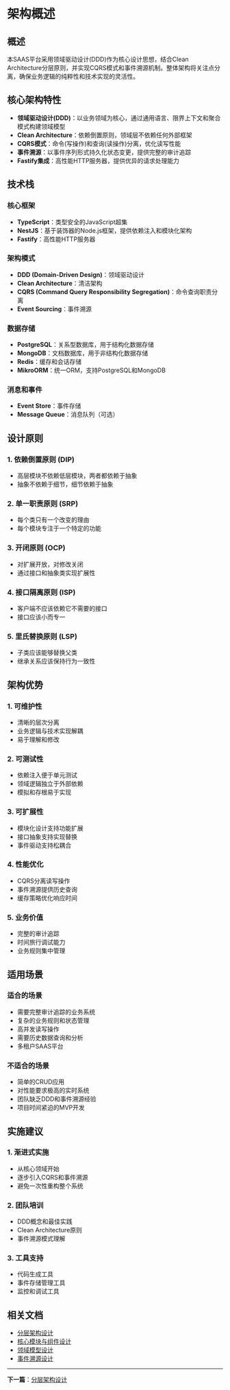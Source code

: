 # 架构概述

## 概述

本SAAS平台采用领域驱动设计(DDD)作为核心设计思想，结合Clean Architecture分层原则，并实现CQRS模式和事件溯源机制。整体架构将关注点分离，确保业务逻辑的纯粹性和技术实现的灵活性。

## 核心架构特性

- **领域驱动设计(DDD)**：以业务领域为核心，通过通用语言、限界上下文和聚合模式构建领域模型
- **Clean Architecture**：依赖倒置原则，领域层不依赖任何外部框架
- **CQRS模式**：命令(写操作)和查询(读操作)分离，优化读写性能
- **事件溯源**：以事件序列形式持久化状态变更，提供完整的审计追踪
- **Fastify集成**：高性能HTTP服务器，提供优异的请求处理能力

## 技术栈

### 核心框架

- **TypeScript**：类型安全的JavaScript超集
- **NestJS**：基于装饰器的Node.js框架，提供依赖注入和模块化架构
- **Fastify**：高性能HTTP服务器

### 架构模式

- **DDD (Domain-Driven Design)**：领域驱动设计
- **Clean Architecture**：清洁架构
- **CQRS (Command Query Responsibility Segregation)**：命令查询职责分离
- **Event Sourcing**：事件溯源

### 数据存储

- **PostgreSQL**：关系型数据库，用于结构化数据存储
- **MongoDB**：文档数据库，用于非结构化数据存储
- **Redis**：缓存和会话存储
- **MikroORM**：统一ORM，支持PostgreSQL和MongoDB

### 消息和事件

- **Event Store**：事件存储
- **Message Queue**：消息队列（可选）

## 设计原则

### 1. 依赖倒置原则 (DIP)

- 高层模块不依赖低层模块，两者都依赖于抽象
- 抽象不依赖于细节，细节依赖于抽象

### 2. 单一职责原则 (SRP)

- 每个类只有一个改变的理由
- 每个模块专注于一个特定的功能

### 3. 开闭原则 (OCP)

- 对扩展开放，对修改关闭
- 通过接口和抽象类实现扩展性

### 4. 接口隔离原则 (ISP)

- 客户端不应该依赖它不需要的接口
- 接口应该小而专一

### 5. 里氏替换原则 (LSP)

- 子类应该能够替换父类
- 继承关系应该保持行为一致性

## 架构优势

### 1. 可维护性

- 清晰的层次分离
- 业务逻辑与技术实现解耦
- 易于理解和修改

### 2. 可测试性

- 依赖注入便于单元测试
- 领域逻辑独立于外部依赖
- 模拟和存根易于实现

### 3. 可扩展性

- 模块化设计支持功能扩展
- 接口抽象支持实现替换
- 事件驱动支持松耦合

### 4. 性能优化

- CQRS分离读写操作
- 事件溯源提供历史查询
- 缓存策略优化响应时间

### 5. 业务价值

- 完整的审计追踪
- 时间旅行调试能力
- 业务规则集中管理

## 适用场景

### 适合的场景

- 需要完整审计追踪的业务系统
- 复杂的业务规则和状态管理
- 高并发读写操作
- 需要历史数据查询和分析
- 多租户SAAS平台

### 不适合的场景

- 简单的CRUD应用
- 对性能要求极高的实时系统
- 团队缺乏DDD和事件溯源经验
- 项目时间紧迫的MVP开发

## 实施建议

### 1. 渐进式实施

- 从核心领域开始
- 逐步引入CQRS和事件溯源
- 避免一次性重构整个系统

### 2. 团队培训

- DDD概念和最佳实践
- Clean Architecture原则
- 事件溯源模式理解

### 3. 工具支持

- 代码生成工具
- 事件存储管理工具
- 监控和调试工具

## 相关文档

- [分层架构设计](./02-layered-architecture.md)
- [核心模块与组件设计](./03-core-modules.md)
- [领域模型设计](./04-domain-models.md)
- [事件溯源设计](./07-event-sourcing.md)

---

**下一篇**：[分层架构设计](./02-layered-architecture.md)
